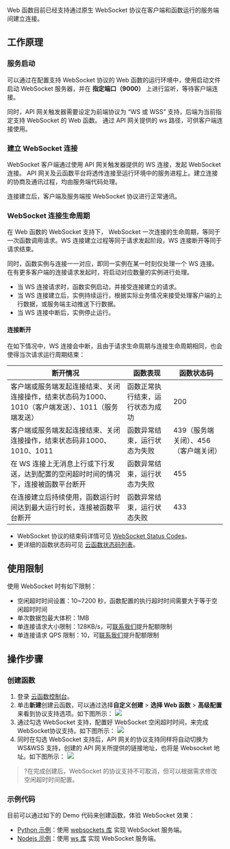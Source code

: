 Web 函数目前已经支持通过原生 WebSocket 协议在客户端和函数运行的服务端间建立连接。

## 工作原理

### 服务启动
可以通过在配置支持 WebSocket 协议的 Web 函数的运行环境中，使用启动文件启动 WebSocket 服务器，并在 **指定端口（9000）** 上进行监听，等待客户端连接。

同时，API 网关触发器需要设定为前端协议为 “WS 或 WSS” 支持，后端为当前指定支持 WebSocket 的 Web 函数。 通过 API 网关提供的 ws 路径，可供客户端连接使用。

### 建立 WebSocket 连接

WebSocket 客户端通过使用 API 网关触发器提供的 WS 连接，发起 WebSocket 连接。 API 网关及云函数平台将透传连接至运行环境中的服务进程上。建立连接的协商及通讯过程，均由服务端代码处理。

连接建立后，客户端及服务端按 WebSocket 协议进行正常通讯。


### WebSocket 连接生命周期

在 Web 函数的 WebSocket 支持下， WebSocket 一次连接的生命周期，等同于一次函数调用请求。WS 连接建立过程等同于请求发起阶段，WS 连接断开等同于请求结束。

同时，函数实例与连接一一对应，即同一实例在某一时刻仅处理一个 WS 连接。在有更多客户端的连接请求发起时，将启动对应数量的实例进行处理。
- 当 WS 连接请求时，函数实例启动，并接受连接建立的请求。
- 当 WS 连接建立后，实例持续运行，根据实际业务情况来接受处理客户端的上行数据，或服务端主动推送下行数据。
- 当 WS 连接中断后，实例停止运行。


#### 连接断开

在如下情况中，WS 连接会中断，且由于请求生命周期与连接生命周期相同，也会使得当次请求运行周期结束：

|断开情况|函数表现|函数状态码|
|----------|-----------|-----------|
|客户端或服务端发起连接结束、关闭连接操作，结束状态码为1000、1010（客户端发送）、1011（服务端发送）|函数正常执行结束，运行状态为成功|200|
|客户端或服务端发起连接结束、关闭连接操作，结束状态码非1000、1010、1011|函数异常结束，运行状态为失败|439（服务端关闭）、456（客户端关闭）|
|在 WS 连接上无消息上行或下行发送，达到配置的空闲超时时间的情况下，连接被函数平台断开|函数异常结束，运行状态为失败|455|
|在连接建立后持续使用，函数运行时间达到最大运行时长，连接被函数平台断开|函数异常结束，运行状态失败|433|

- WebSocket 协议的结束码详情可见 [WebSocket Status Codes](https://datatracker.ietf.org/doc/html/rfc6455#section-7.4)。
- 更详细的函数状态码可见 [云函数状态码列表](https://cloud.tencent.com/document/product/583/42611)。

## 使用限制

使用 WebSocket 时有如下限制：

- 空闲超时时间设置：10~7200 秒，函数配置的执行超时时间需要大于等于空闲超时时间
- 单次数据包最大体积：1MB
- 单连接请求大小限制：128KB/s，可[联系我们](https://cloud.tencent.com/online-service?from=connect-us)提升配额限制
- 单连接请求 QPS 限制：10，可[联系我们](https://cloud.tencent.com/online-service?from=connect-us)提升配额限制


## 操作步骤

### 创建函数

1. 登录 [云函数控制台](https://console.cloud.tencent.com/scf/list?rid=1&ns=default)。
2. 单击**新建**创建云函数，可以通过选择**自定义创建** > **选择 Web 函数** > **高级配置**来看到协议支持选项。如下图所示：
![](https://qcloudimg.tencent-cloud.cn/raw/02caa24cddfa1b16c95a7ee8255c4586.png)
3. 通过勾选 WebSocket 支持，配置好 WebSocket 空闲超时时间，来完成 WebSocket协议支持。如下图所示：
![](https://main.qcloudimg.com/raw/5e72c2cd51f6a31a0c9f746e8bba8fc3.png)
4. 同时在勾选 WebSocket 支持后，API 网关的协议支持同样将自动切换为 WS&WSS 支持，创建的 API 网关所提供的链接地址，也将是 Websocket 地址。如下图所示：
![](https://main.qcloudimg.com/raw/dd02d4e09577f26eaabbc33cfea4e97d.png)
>?在完成创建后，WebSocket 的协议支持不可取消，但可以根据需求修改空闲超时时间配置。


### 示例代码

目前可以通过如下的 Demo 代码来创建函数，体验 WebSocket 效果：

- [Python 示例](https://github.com/awesome-scf/scf-python-code-snippet/tree/main/ws_python)：使用 [websockets 库](https://github.com/aaugustin/websockets) 实现 WebSocket 服务端。
- [Nodejs 示例](https://github.com/awesome-scf/scf-nodejs-code-snippet/tree/main/ws_node)：使用 [ws 库](https://github.com/websockets/ws) 实现 WebSocket 服务端。
